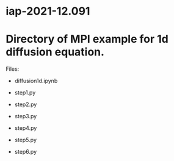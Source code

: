 # iap-2021-12.091

# Directory of MPI example for 1d diffusion equation.

Files: 

 - diffusion1d.ipynb
 
 - step1.py
 
 - step2.py
 
 - step3.py
 
 - step4.py
 
 - step5.py
 
 - step6.py

